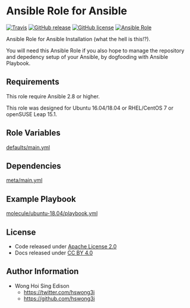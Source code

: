 # Ansible Role for Ansible

[![Travis](https://img.shields.io/travis/alvistack/ansible-role-ansible.svg)](https://travis-ci.org/alvistack/ansible-role-ansible)
[![GitHub release](https://img.shields.io/github/release/alvistack/ansible-role-ansible.svg)](https://github.com/alvistack/ansible-role-ansible/releases)
[![GitHub license](https://img.shields.io/github/license/alvistack/ansible-role-ansible.svg)](https://github.com/alvistack/ansible-role-ansible/blob/master/LICENSE)
[![Ansible Role](https://img.shields.io/badge/galaxy-alvistack.ansible-blue.svg)](https://galaxy.ansible.com/alvistack/ansible)

Ansible Role for Ansible Installation (what the hell is this\!?).

You will need this Ansible Role if you also hope to manage the repository and depedency setup of your Ansible, by dogfooding with Ansible Playbook.

## Requirements

This role require Ansible 2.8 or higher.

This role was designed for Ubuntu 16.04/18.04 or RHEL/CentOS 7 or openSUSE Leap 15.1.

## Role Variables

[defaults/main.yml](defaults/main.yml)

## Dependencies

[meta/main.yml](meta/main.yml)

## Example Playbook

[molecule/ubuntu-18.04/playbook.yml](molecule/ubuntu-18.04/playbook.yml)

## License

  - Code released under [Apache License 2.0](LICENSE)
  - Docs released under [CC BY 4.0](http://creativecommons.org/licenses/by/4.0/)

## Author Information

  - Wong Hoi Sing Edison
      - <https://twitter.com/hswong3i>
      - <https://github.com/hswong3i>
